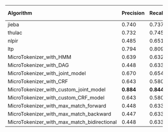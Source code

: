 | Algorithm                                   | Precision   | Recall    | F1-measure   |
|:--------------------------------------------|:------------|:----------|:-------------|
| jieba                                       | 0.740       | 0.737     | 0.738        |
| thulac                                      | 0.732       | 0.745     | 0.738        |
| nlpir                                       | 0.485       | 0.651     | 0.556        |
| ltp                                         | 0.794       | 0.809     | 0.801        |
| MicroTokenizer_with_HMM                     | 0.639       | 0.632     | 0.635        |
| MicroTokenizer_with_DAG                     | 0.448       | 0.633     | 0.524        |
| MicroTokenizer_with_joint_model             | 0.670       | 0.654     | 0.662        |
| MicroTokenizer_with_CRF                     | 0.643       | 0.580     | 0.609        |
| MicroTokenizer_with_custom_joint_model      | **0.884**   | **0.844** | **0.864**    |
| MicroTokenizer_with_custom_CRF_model        | 0.643       | 0.580     | 0.609        |
| MicroTokenizer_with_max_match_forward       | 0.448       | 0.633     | 0.525        |
| MicroTokenizer_with_max_match_backward      | 0.447       | 0.633     | 0.524        |
| MicroTokenizer_with_max_match_bidirectional | 0.448       | 0.633     | 0.525        |